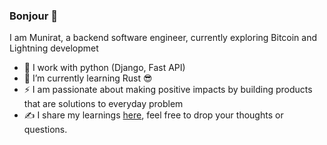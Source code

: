 ### Bonjour 👋
I am Munirat, a backend software engineer, currently exploring Bitcoin and Lightning developmet
- 🔭 I work with python (Django, Fast API)
- 🌱 I’m currently learning Rust 😎
- ⚡ I am passionate about making positive impacts by building products that are solutions to everyday problem
- ✍️ I share my learnings [here](https://medium.com/@muniratolayiwola), feel free to drop your thoughts or questions.


